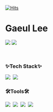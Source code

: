 [![Hits](https://hits.seeyoufarm.com/api/count/incr/badge.svg?url=https%3A%2F%2Fgithub.com%2FGaeulLee&count_bg=%23FFDDD2&title_bg=%23778DA9&icon=swift.svg&icon_color=%23FFDDD2&title=HITS&edge_flat=false)](https://hits.seeyoufarm.com)
<br>

<h1 align="left">Gaeul Lee</h1>
<p align="left">
  <img src="https://img.shields.io/badge/rhakq23@gmail.com-D14836?style=for-the-badge&logo=gmail&logoColor=white" />
  <a href="https://velog.io/@22_gaeul" target="_blank">
    <img src="https://img.shields.io/badge/Velog-1EBC8F?style=for-the-badge&logo=velog&logoColor=white" />
  </a>
</p>

<br/>

<h3 align="left">✨Tech Stack✨</h3>
<p align="left">
  <img src="https://img.shields.io/badge/swift-e85d04?style=for-the-badge&logo=Swift&logoColor=edf6f9" />&nbsp
  <img src="https://img.shields.io/badge/uikit-edf6f9?style=for-the-badge&logo=UIkit&logoColor=212529" />&nbsp
</p>

<h3 align="left">🛠Tools🛠</h3>
<p align="left">
  <img src="https://img.shields.io/badge/Xcode-4895ef?style=for-the-badge&logo=Xcode&logoColor=edf6f9" />&nbsp
  <img src="https://img.shields.io/badge/git-F05033.svg?style=for-the-badge&logo=git&logoColor=white" />&nbsp
  <img src="https://img.shields.io/badge/github-181717.svg?style=for-the-badge&logo=github&logoColor=white" />&nbsp
  <img src="https://img.shields.io/badge/Notion-F3F3F3.svg?style=for-the-badge&logo=notion&logoColor=black" />&nbsp
</p>
